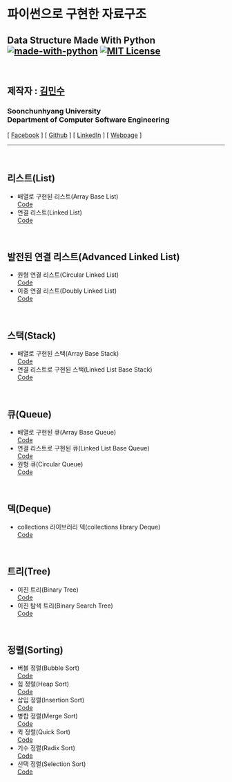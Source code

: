 파이썬으로 구현한 자료구조
================================
Data Structure Made With Python<br/>
[![made-with-python](https://img.shields.io/badge/Made%20with-Python-1f425f.svg)](https://www.python.org/)
[![MIT License](https://img.shields.io/badge/license-MIT-blue.svg)](https://opensource.org/licenses/MIT)
---------------------------------

<br/>

## 제작자 : [김민수](https://github.com/alstn2468)
### Soonchunhyang University<br/>Department of Computer Software Engineering
[ [Facebook](https://www.facebook.com/profile.php?id=100003769223078) ]
[ [Github](https://github.com/alstn2468) ]
[ [LinkedIn](https://www.linkedin.com/in/minsu-kim-336289160/) ]
[ [Webpage](https://kimminsu.ml) ]<br/>
- - -

<br/>

## 리스트(List)
- 배열로 구현된 리스트(Array Base List)<br/>
[Code](https://github.com/alstn2468/Python_Data_Structure/blob/master/List/ArrayBaseList.py)
- 연결 리스트(Linked List)<br/>
[Code](https://github.com/alstn2468/Python_Data_Structure/blob/master/List/LinkedList.py)

<br/>

## 발전된 연결 리스트(Advanced Linked List)
- 원형 연결 리스트(Circular Linked List)<br/>
[Code](https://github.com/alstn2468/Python_Data_Structure/blob/master/AdvancedLinkedList/CircularLinkedList.py)
- 이중 연결 리스트(Doubly Linked List)<br/>
[Code](https://github.com/alstn2468/Python_Data_Structure/blob/master/AdvancedLinkedList/DoublyLinkedList.py)

<br/>

## 스택(Stack)
- 배열로 구현된 스택(Array Base Stack)<br/>
[Code](https://github.com/alstn2468/Python_Data_Structure/blob/master/Stack/ArrayBaseStack.py)
- 연결 리스트로 구현된 스택(Linked List Base Stack)<br/>
[Code](https://github.com/alstn2468/Python_Data_Structure/blob/master/Stack/LinkedListBaseStack.py)

<br/>

## 큐(Queue)
- 배열로 구현된 큐(Array Base Queue)<br/>
[Code](https://github.com/alstn2468/Python_Data_Structure/blob/master/Queue/ArrayBaseQueue.py)
- 연결 리스트로 구현된 큐(Linked List Base Queue)<br/>
[Code](https://github.com/alstn2468/Python_Data_Structure/blob/master/Queue/LinkedListBaseQueue.py)
- 원형 큐(Circular Queue)<br/>
[Code](https://github.com/alstn2468/Python_Data_Structure/blob/master/Queue/CircularQueue.py)

<br/>

## 덱(Deque)
- collections 라이브러리 덱(collections library Deque)<br/>
[Code](https://github.com/alstn2468/Python_Data_Structure/blob/master/Deque/Deque.py)

<br/>

## 트리(Tree)
- 이진 트리(Binary Tree)<br/>
[Code](https://github.com/alstn2468/Python_Data_Structure/blob/master/Tree/BinaryTree.py)
- 이진 탐색 트리(Binary Search Tree)<br/>
[Code](https://github.com/alstn2468/Python_Data_Structure/blob/master/Tree/BinarySearchTree.py)

<br/>

## 정렬(Sorting)
- 버블 정렬(Bubble Sort)<br/>
[Code](https://github.com/alstn2468/Python_Data_Structure/blob/master/Sorting/BubbleSort.py)
- 힙 정렬(Heap Sort)<br/>
[Code](https://github.com/alstn2468/Python_Data_Structure/blob/master/Sorting/HeapSort.py)
- 삽입 정렬(Insertion Sort)<br/>
[Code](https://github.com/alstn2468/Python_Data_Structure/blob/master/Sorting/InsertionSort.py)
- 병합 정렬(Merge Sort)<br/>
[Code](https://github.com/alstn2468/Python_Data_Structure/blob/master/Sorting/MergeSort.py)
- 퀵 정렬(Quick Sort)<br/>
[Code](https://github.com/alstn2468/Python_Data_Structure/blob/master/Sorting/QuickSort.py)
- 기수 정렬(Radix Sort)<br/>
[Code](https://github.com/alstn2468/Python_Data_Structure/blob/master/Sorting/RadixSort.py)
- 선택 정렬(Selection Sort)<br/>
[Code](https://github.com/alstn2468/Python_Data_Structure/blob/master/Sorting/SelectionSort.py)
